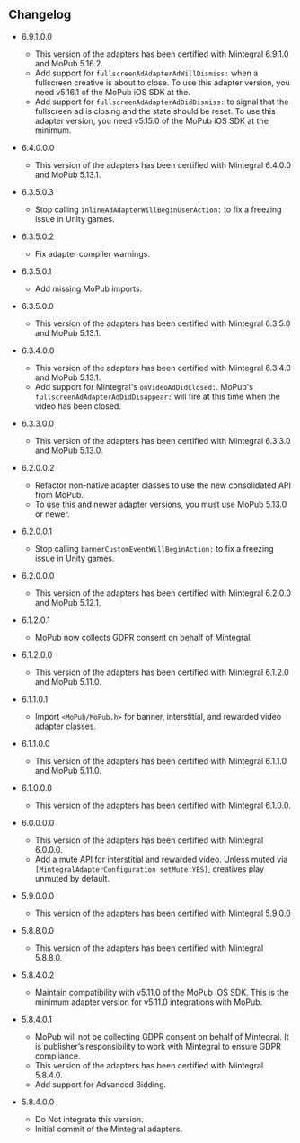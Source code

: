 ## Changelog
* 6.9.1.0.0
   * This version of the adapters has been certified with Mintegral 6.9.1.0 and MoPub 5.16.2.
   * Add support for `fullscreenAdAdapterAdWillDismiss:` when a fullscreen creative is about to close. To use this  adapter version, you need v5.16.1 of the MoPub iOS SDK at the.
   * Add support for `fullscreenAdAdapterAdDidDismiss:` to signal that the fullscreen ad is closing and the state should be reset. To use this  adapter version, you need v5.15.0 of the MoPub iOS SDK at the minimum.
   
* 6.4.0.0.0
   * This version of the adapters has been certified with Mintegral 6.4.0.0 and MoPub 5.13.1.
    
* 6.3.5.0.3
   * Stop calling `inlineAdAdapterWillBeginUserAction:` to fix a freezing issue in Unity games.
   
 * 6.3.5.0.2
    * Fix adapter compiler warnings.

 * 6.3.5.0.1
    * Add missing MoPub imports.

 * 6.3.5.0.0
    * This version of the adapters has been certified with Mintegral 6.3.5.0 and MoPub 5.13.1.

 * 6.3.4.0.0
    * This version of the adapters has been certified with Mintegral 6.3.4.0 and MoPub 5.13.1.
    * Add support for Mintegral's `onVideoAdDidClosed:`. MoPub's `fullscreenAdAdapterAdDidDisappear:` will fire at this time when the video has been closed.

 * 6.3.3.0.0
    * This version of the adapters has been certified with Mintegral 6.3.3.0 and MoPub 5.13.0.

 * 6.2.0.0.2
    * Refactor non-native adapter classes to use the new consolidated API from MoPub.
    * To use this and newer adapter versions, you must use MoPub 5.13.0 or newer.

 * 6.2.0.0.1
    * Stop calling `bannerCustomEventWillBeginAction:` to fix a freezing issue in Unity games.

 * 6.2.0.0.0
    * This version of the adapters has been certified with Mintegral 6.2.0.0 and MoPub 5.12.1.

 * 6.1.2.0.1
    * MoPub now collects GDPR consent on behalf of Mintegral.

 * 6.1.2.0.0
    * This version of the adapters has been certified with Mintegral 6.1.2.0 and MoPub 5.11.0.

 * 6.1.1.0.1
    * Import `<MoPub/MoPub.h>` for banner, interstitial, and rewarded video adapter classes. 

 * 6.1.1.0.0
    * This version of the adapters has been certified with Mintegral 6.1.1.0 and MoPub 5.11.0.

 * 6.1.0.0.0
    * This version of the adapters has been certified with Mintegral 6.1.0.0.

 * 6.0.0.0.0
    * This version of the adapters has been certified with Mintegral 6.0.0.0.
    * Add a mute API for interstitial and rewarded video. Unless muted via `[MintegralAdapterConfiguration setMute:YES]`, creatives play unmuted by default. 

 * 5.9.0.0.0
    * This version of the adapters has been certified with Mintegral 5.9.0.0 

 * 5.8.8.0.0
    * This version of the adapters has been certified with Mintegral 5.8.8.0. 

 * 5.8.4.0.2
    * Maintain compatibility with v5.11.0 of the MoPub iOS SDK. This is the minimum adapter version for v5.11.0 integrations with MoPub. 

 * 5.8.4.0.1
    * MoPub will not be collecting GDPR consent on behalf of Mintegral. It is publisher’s responsibility to work with Mintegral to ensure GDPR compliance.
    * This version of the adapters has been certified with Mintegral 5.8.4.0.
    * Add support for Advanced Bidding.

 * 5.8.4.0.0
    * Do Not integrate this version.
    * Initial commit of the Mintegral adapters.
